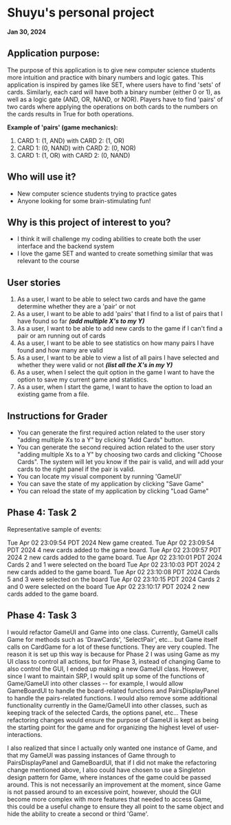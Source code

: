 # Shuyu's personal project
**Jan 30, 2024**

## Application purpose:
The purpose of this application is to give new computer science 
students more intuition and practice with binary numbers and 
logic gates. This application is inspired by games like SET, 
where users have to find 'sets' of cards. Similarly, each 
card will have both a binary number (either 0 or 1), as well
as a logic gate (AND, OR, NAND, or NOR). Players have to find
'pairs' of two cards where applying the operations on both cards to the 
numbers on the cards results in True for both operations.

**Example of 'pairs' (game mechanics):**
1. CARD 1: (1, AND) with CARD 2: (1, OR)
2. CARD 1: (0, NAND) with CARD 2: (0, NOR)
3. CARD 1: (1, OR) with CARD 2: (0, NAND)

## Who will use it?
- New computer science students trying to practice gates
- Anyone looking for some brain-stimulating fun!

## Why is this project of interest to you?
- I think it will challenge my coding abilities to create 
both the user interface and the backend system
- I love the game SET and wanted to create something similar 
that was relevant to the course

## User stories
1. As a user, I want to be able to select two cards and have
the game determine whether they are a 'pair' or not 
2. As a user, I want to be able to add 'pairs' that I find 
to a list of pairs that I have found so far ***(add multiple
X's to my Y)***
3. As a user, I want to be able to add new cards to the game
if I can't find a pair or am running out of cards
4. As a user, I want to be able to see statistics on how many
pairs I have found and how many are valid
5. As a user, I want to be able to view a list of all pairs
I have selected and whether they were valid or not ***(list all
the X's in my Y)***
6. As a user, when I select the quit option in the game I
want to have the option to save my current game and statistics.
7. As a user, when I start the game, I want to have the option
to load an existing game from a file.

## Instructions for Grader
- You can generate the first required action related to the 
user story "adding multiple Xs to a Y" by clicking "Add Cards" 
button.
- You can generate the second required action related to the
user story "adding multiple Xs to a Y" by choosing two cards
and clicking "Choose Cards". The system will let you know if
the pair is valid, and will add your cards to the right panel
if the pair is valid. 
- You can locate my visual component by running 'GameUI'
- You can save the state of my application by clicking 
"Save Game"
- You can reload the state of my application by clicking
"Load Game"

## Phase 4: Task 2
Representative sample of events:

Tue Apr 02 23:09:54 PDT 2024
New game created.
Tue Apr 02 23:09:54 PDT 2024
4 new cards added to the game board.
Tue Apr 02 23:09:57 PDT 2024
2 new cards added to the game board.
Tue Apr 02 23:10:01 PDT 2024
Cards 2 and 1 were selected on the board
Tue Apr 02 23:10:03 PDT 2024
2 new cards added to the game board.
Tue Apr 02 23:10:08 PDT 2024
Cards 5 and 3 were selected on the board
Tue Apr 02 23:10:15 PDT 2024
Cards 2 and 0 were selected on the board
Tue Apr 02 23:10:17 PDT 2024
2 new cards added to the game board.

## Phase 4: Task 3
I would refactor GameUI and Game into one class. Currently,
GameUI calls Game for methods such as 'DrawCards', 'SelectPair',
etc... but Game itself calls on CardGame for a lot of these
functions. They are very coupled. The reason it is set up this 
way is because for Phase 2 I was using Game as my 
UI class to control all actions,
but for Phase 3, instead of changing Game to also control the 
GUI, I ended up making a new GameUI class. However, since I
want to maintain SRP, I would split up some of the functions
of Game/GameUI into other classes -- for example, I would allow
GameBoardUI to handle the board-related functions and 
PairsDisplayPanel to handle the pairs-related functions. I 
would also remove some additional functionality currently
in the Game/GameUI into other classes, such as keeping track
of the selected Cards, the options panel, etc... These 
refactoring changes would ensure the purpose of GameUI 
is kept as being the starting point for the game and for 
organizing the highest level of user-interactions.

I also realized that since I actually only wanted one
instance of Game, and that my GameUI was passing instances
of Game through to PairsDisplayPanel and GameBoardUI, that
if I did not make the refactoring change mentioned above,
I also could have chosen to use a Singleton design pattern
for Game, where instances of the game could be passed around.
This is not necessarily an improvement at the moment, since 
Game is not passed around to an excessive point, however,
should the GUI become more complex with more features that
needed to access Game, this could be a useful change to 
ensure they all point to the same object and hide the ability
to create a second or third 'Game'.
